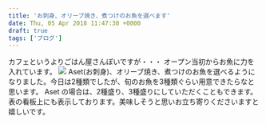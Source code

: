 ```yaml
---
title: 'お刺身、オリーブ焼き、煮つけのお魚を選べます'
date: Thu, 05 Apr 2018 11:47:30 +0000
draft: true
tags: ['ブログ']
---
```


カフェというよりごはん屋さんぽいですが・・・ オープン当初からお魚に力を入れています。 [![](/images/2018/04/dsc_04462956378681307926847-576x1024.jpg)](/images/2018/04/dsc_04462956378681307926847.jpg) Aset(お刺身)、オリーブ焼き、煮つけのお魚を選べるようになりました。今日は2種類でしたが、旬のお魚を3種類ぐらい用意できたらなと思います。 Aset の場合は、2種盛り、3種盛りにしていただくこともできます。 表の看板上にも表示しております。美味しそうと思いお立ち寄りくださいますと嬉しいです。